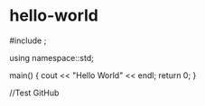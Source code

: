 # hello-world

#include <iostream>;

using namespace::std;

main()
{
  cout << "Hello World" << endl;
  return 0;
}

//Test GitHub


